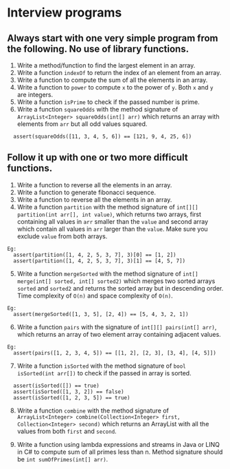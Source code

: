 # Interview programs

## Always start with one very simple program from the following. No use of library functions.

1. Write a method/function to find the largest element in an array.
2. Write a function `indexOf` to return the index of an element from an array.
3. Write a function to compute the sum of all the elements in an array.
4. Write a function to `power` to compute `x` to the power of `y`. Both `x` and
   `y` are integers.
5. Write a function `isPrime` to check if the passed number is prime.
6. Write a function `squareOdds` with the method signature of
   `ArrayList<Integer> squareOdds(int[] arr)` which returns an array with
   elements from `arr` but all odd values squared.

```
  assert(squareOdds([11, 3, 4, 5, 6]) == [121, 9, 4, 25, 6])
```

## Follow it up with one or two more difficult functions.

1. Write a function to reverse all the elements in an array.
2. Write a function to generate fibonacci sequence.
3. Write a function to reverse all the elements in an array.
4. Write a function `partition` with the method signature of
   `int[][] partition(int arr[], int value)`, which returns two arrays, first
   containing all values in `arr` smaller than the `value` and second array
   which contain all values in `arr` larger than the `value`. Make sure you
   exclude `value` from both arrays.

```
Eg:
  assert(partition([1, 4, 2, 5, 3, 7], 3)[0] == [1, 2])
  assert(partition([1, 4, 2, 5, 3, 7], 3)[1] == [4, 5, 7])

```

5. Write a function `mergeSorted` with the method signature of
   `int[] merge(int[] sorted, int[] sorted2)` which merges two sorted arrays
   `sorted` and `sorted2` and returns the sorted array but in descending order.
   Time complexity of `O(n)` and space complexity of `O(n)`.

```
Eg:
  assert(mergeSorted([1, 3, 5], [2, 4]) == [5, 4, 3, 2, 1])
```

6. Write a function `pairs` with the signature of `int[][] pairs(int[] arr)`,
   which returns an array of two element array containing adjacent values.

```
Eg:
  assert(pairs([1, 2, 3, 4, 5]) == [[1, 2], [2, 3], [3, 4], [4, 5]])
```

7. Write a function `isSorted` with the method signature of
   `bool isSorted(int arr[])` to check if the passed in array is sorted.

```
  assert(isSorted([]) == true)
  assert(isSorted([1, 3, 2]) == false)
  assert(isSorted([1, 2, 3, 5]) == true)
```

8. Write a function `combine` with the method signature of
   `ArrayList<Integer> combine(Collection<Integer> first, Collection<Integer> second)`
   which returns an ArrayList with all the values from both `first` and
   `second`.

9. Write a function using lambda expressions and streams in Java or LINQ in C#
   to compute sum of all primes less than n. Method signature should be
   `int sumOfPrimes(int[] arr)`.
